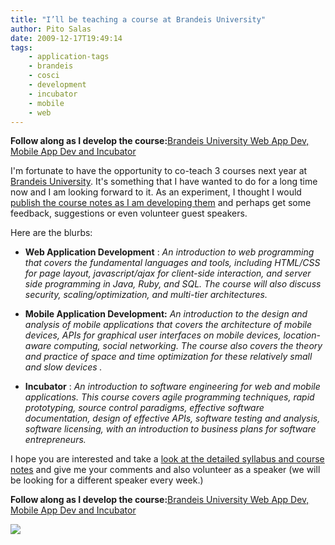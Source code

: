 ```yaml
---
title: "I’ll be teaching a course at Brandeis University"
author: Pito Salas
date: 2009-12-17T19:49:14
tags:
    - application-tags
    - brandeis
    - cosci
    - development
    - incubator
    - mobile
    - web
---
```




**Follow along as I develop the course:**[Brandeis University Web App Dev,
Mobile App Dev and
Incubator](<http://docs.google.com/View?id=ah8kcntpcgb9_29dpdk3thp>)

I'm fortunate to have the opportunity to co-teach 3 courses next year at
[Brandeis University](<http://www.brandeis.edu>). It's something that I have
wanted to do for a long time now and I am looking forward to it. As an
experiment, I thought I would [publish the course notes as I am developing
them](<http://docs.google.com/View?id=ah8kcntpcgb9_29dpdk3thp>) and perhaps
get some feedback, suggestions or even volunteer guest speakers.

Here are the blurbs:

  * **Web Application Development** : _An introduction to web programming that covers the fundamental languages and tools, including HTML/CSS for page layout, javascript/ajax for client-side interaction, and server side programming in Java, Ruby, and SQL. The course will also discuss security, scaling/optimization, and multi-tier architectures._

  * **Mobile Application Development:** _An introduction to the design and analysis of mobile applications that covers the architecture of mobile devices, APIs for graphical user interfaces on mobile devices, location-aware computing, social networking. The course also covers the theory and practice of space and time optimization for these relatively small and slow devices _.__

  * **Incubator** : _An introduction to software engineering for web and mobile applications. This course covers agile programming techniques, rapid prototyping, source control paradigms, effective software documentation, design of effective APIs, software testing and analysis, software licensing, with an introduction to business plans for software entrepreneurs._

I hope you are interested and take a [look at the detailed syllabus and course
notes](<http://docs.google.com/View?id=ah8kcntpcgb9_29dpdk3thp>) and give me
your comments and also volunteer as a speaker (we will be looking for a
different speaker every week.)

**Follow along as I develop the course:**[Brandeis University Web App Dev,
Mobile App Dev and
Incubator](<http://docs.google.com/View?id=ah8kcntpcgb9_29dpdk3thp>)

![](https://i0.wp.com/img.zemanta.com/pixy.gif?w=584)



